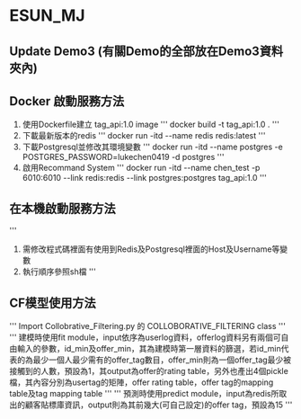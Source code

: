 # ESUN_MJ
## Update Demo3 (有關Demo的全部放在Demo3資料夾內)
## Docker 啟動服務方法

1. 使用Dockerfile建立 tag_api:1.0 image
'''
docker build -t tag_api:1.0 .
'''
2. 下載最新版本的redis
'''
docker run -itd --name redis redis:latest
'''
3. 下載Postgresql並修改其環境變數
'''
docker run -itd --name postgres -e POSTGRES_PASSWORD=lukechen0419 -d postgres
'''
4. 啟用Recommand System
'''
docker run -itd --name chen_test -p 6010:6010 --link redis:redis --link postgres:postgres tag_api:1.0
'''
## 在本機啟動服務方法
'''
1. 需修改程式碼裡面有使用到Redis及Postgresql裡面的Host及Username等變數
2. 執行順序參照sh檔
'''

## CF模型使用方法
'''
Import Collobrative_Filtering.py 的 COLLOBORATIVE_FILTERING class
'''
'''
建模時使用fit module，input依序為userlog資料，offerlog資料另有兩個可自由輸入的參數，id_min及offer_min，其為建模時第一層資料的篩選，若id_min代表的為最少一個人最少需有的offer_tag數目，offer_min則為一個offer_tag最少被接觸到的人數，預設為1，其output為offer的rating table，另外也產出4個pickle檔，其內容分別為usertag的矩陣，offer rating table，offer tag的mapping table及tag mapping table
'''
'''
預測時使用predict module，input為redis所取出的顧客貼標庫資訊，output則為其前幾大(可自己設定)的offer tag，預設為15
'''
